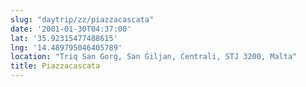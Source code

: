 ```yaml
---
slug: "daytrip/zz/piazzacascata"
date: '2001-01-30T04:37:00'
lat: '35.92315477488615'
lng: '14.489795046405789'
location: "Triq San Ġorġ, San Ġiljan, Ċentrali, STJ 3200, Malta"
title: Piazzacascata
---
```



